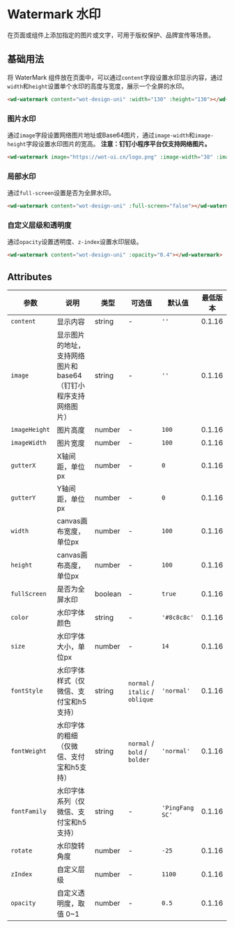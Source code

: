 # Watermark 水印

在页面或组件上添加指定的图片或文字，可用于版权保护、品牌宣传等场景。

## 基础用法

将 WaterMark 组件放在页面中，可以通过`content`字段设置水印显示内容，通过`width`和`height`设置单个水印的高度与宽度，展示一个全屏的水印。

```html
<wd-watermark content="wot-design-uni" :width="130" :height="130"></wd-watermark>
```

### 图片水印

通过`image`字段设置网络图片地址或Base64图片，通过`image-width`和`image-height`字段设置水印图片的宽高。
**注意：钉钉小程序平台仅支持网络图片。**

```html
<wd-watermark image="https://wot-ui.cn/logo.png" :image-width="38" :image-height="38"></wd-watermark>

```


### 局部水印

通过`full-screen`设置是否为全屏水印。

```html
<wd-watermark content="wot-design-uni" :full-screen="false"></wd-watermark>
```

### 自定义层级和透明度

通过`opacity`设置透明度、`z-index`设置水印层级。

```html
<wd-watermark content="wot-design-uni" :opacity="0.4"></wd-watermark>
```



## Attributes

| 参数          | 说明                     | 类型    | 可选值                               | 默认值 | 最低版本 |
| ------------- | ------------------------ | ------- | ------------------------------------ | ------ | -------- |
| `content`      | 显示内容                   | string  | -                                    | `''`   | 0.1.16   |
| `image`        | 显示图片的地址，支持网络图片和base64（钉钉小程序支持网络图片） | string  | -                                    | `''`   | 0.1.16   |
| `imageHeight`  | 图片高度                   | number  | -                                    | `100`  | 0.1.16   |
| `imageWidth`   | 图片宽度                   | number  | -                                    | `100`  | 0.1.16   |
| `gutterX`      | X轴间距，单位px           | number  | -                                    | `0`    | 0.1.16   |
| `gutterY`      | Y轴间距，单位px           | number  | -                                    | `0`    | 0.1.16   |
| `width`        | canvas画布宽度，单位px    | number  | -                                    | `100`  | 0.1.16   |
| `height`       | canvas画布高度，单位px    | number  | -                                    | `100`  | 0.1.16   |
| `fullScreen`   | 是否为全屏水印            | boolean | -                                    | `true` | 0.1.16   |
| `color`        | 水印字体颜色              | string  | -                                    | `'#8c8c8c'` | 0.1.16   |
| `size`         | 水印字体大小，单位px      | number  | -                                    | `14`   | 0.1.16   |
| `fontStyle`    | 水印字体样式（仅微信、支付宝和h5支持） | string  | `normal` / `italic` / `oblique`  | `'normal'`  | 0.1.16   |
| `fontWeight`   | 水印字体的粗细（仅微信、支付宝和h5支持） | string  | `normal` / `bold` / `bolder`   | `'normal'`  | 0.1.16   |
| `fontFamily`   | 水印字体系列（仅微信、支付宝和h5支持） | string  | -                             | `'PingFang SC'` | 0.1.16   |
| `rotate`       | 水印旋转角度              | number  | -                             | `-25`  | 0.1.16   |
| `zIndex`       | 自定义层级                | number  | -                             | `1100` | 0.1.16   |
| `opacity`      | 自定义透明度，取值 0~1     | number  | -                             | `0.5`  | 0.1.16   |


